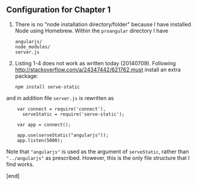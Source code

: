 ## Configuration for Chapter 1

 1. There is no "node installation directory/folder" because I have installed Node using Homebrew. Within the `proangular` directory I have

        angularjs/
        node_modules/
        server.js

 1. Listing 1-4 does not work as written today (20140709). Following http://stackoverflow.com/a/24347442/621762,must install an extra package:

        npm install serve-static


   and in addition file `server.js` is rewritten as

        var connect = require('connect'),
          serveStatic = require('serve-static');
        
        var app = connect();
        
        app.use(serveStatic("angularjs"));
        app.listen(5000);

   Note that `"angularjs"` is used as the argument of `serveStatic`, rather than `"../angularjs"` as prescribed. However, this is the only file structure that I find works.

[end]
